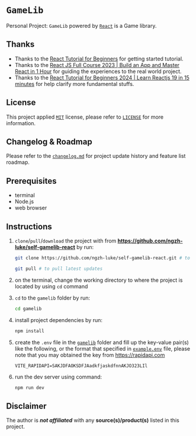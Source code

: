 # `GameLib`

Personal Project: `GameLib` powered by [`React`](https://react.dev/) is a Game library.

## Thanks

- Thanks to the [React Tutorial for Beginners](https://youtu.be/SqcY0GlETPk?si=opdBfZU9vDrOOxjJ) for getting started tutorial.
- Thanks to the [React JS Full Course 2023 | Build an App and Master React in 1 Hour](https://youtu.be/b9eMGE7QtTk?si=KdRpbg9HH3j72oyF) for guiding the experiences to the real world project.
- Thanks to the [React Tutorial for Beginners 2024 | Learn Reactjs 19 in 15 minutes](https://youtu.be/1z-E_KOC2L0?si=d-oK0YRN5Pk5a04E) for help clarify more fundamental stuffs.

## License

This project applied [`MIT`](https://en.wikipedia.org/wiki/MIT_License) license, please refer to [`LICENSE`](LICENSE) for more information.

## Changelog & Roadmap

Please refer to the [`changelog.md`](changelog_roadmap.md) for project update history and feature list roadmap.

## Prerequisites

- terminal
- Node.js
- web browser

## Instructions

1. `clone`/`pull`/`download` the project with from __<https://github.com/ngzh-luke/self-gamelib-react>__ by run:

    ```bash
    git clone https://github.com/ngzh-luke/self-gamelib-react.git # to clone

    git pull # to pull latest updates
    ```

2. on the terminal, change the working directory to where the project is located by using `cd` command

3. `cd` to the `gamelib` folder by run:

    ```bash
    cd gamelib
    ```

4. install project dependencies by run:

    ```bash
    npm install
    ```

5. create the `.env` file in the [`gamelib`](gamelib) folder and fill up the key-value pair(s) like the following, or the format that specified in [`example.env`](gamelib/example.env) file, please note that you may obtained the key from <https://rapidapi.com>

    ```.env
    VITE_RAPIDAPI=SAKJDFAOKSDFJAadkfjaskdfnnAKJO323LIl
    ```

6. run the dev server using command:

    ```bash
    npm run dev
    ```

## Disclaimer

The author is *__not affiliated__* with any __source(s)/product(s)__ listed in this project.
